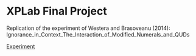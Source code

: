 # XPLab Final Project

Replication of the experiment of Westera and Brasoveanu (2014): Ignorance_in_Context_The_Interaction_of_Modified_Numerals_and_QUDs

[Experiment](https://xplab2021-group04-finalproject.netlify.app/)
